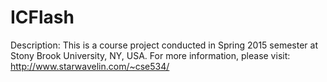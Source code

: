 # ICFlash
Description: This is a course project conducted in Spring 2015 semester at Stony Brook University, NY, USA.
For more information, please visit: http://www.starwavelin.com/~cse534/

